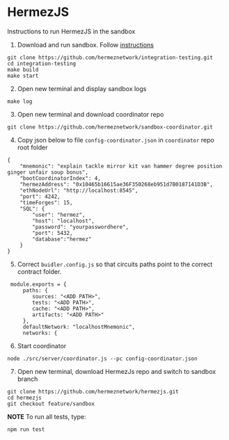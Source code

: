 # HermezJS
Instructions to run HermezJS in the sandbox

1. Download and run sandbox. Follow [instructions](https://github.com/hermeznetwork/integration-testing/tree/feature/docker-config)

``` 
git clone https://github.com/hermeznetwork/integration-testing.git
cd integration-testing
make build
make start
```
2. Open new terminal and display sandbox logs
```
make log
```

3. Open new terminal and download coordinator repo
```
git clone https://github.com/hermeznetwork/sandbox-coordinator.git

```

4. Copy json below to file `config-coordinator.json` in `coordinator` repo root folder
```
{
    "mnemonic": "explain tackle mirror kit van hammer degree position ginger unfair soup bonus",
    "bootCoordinatorIndex": 4,
    "hermezAddress": "0x10465b16615ae36F350268eb951d7B0187141D3B",
    "ethNodeUrl": "http://localhost:8545",
    "port": 4242,
    "timeForges": 15,
    "SQL": {
        "user": "hermez",
        "host": "localhost",
        "password": "yourpasswordhere",
        "port": 5432,
        "database":"hermez"
    }
}
```

5. Correct  `buidler.config.js` so that circuits paths point to the correct contract folder.

```
 module.exports = {
     paths: {
        sources: "<ADD PATH>",
        tests: "<ADD PATH>",
        cache: "<ADD PATH>",
        artifacts: "<ADD PATH>"
     },
     defaultNetwork: "localhostMnemonic",
     networks: {
```

6. Start coordinator
```
node ./src/server/coordinator.js --pc config-coordinator.json
```

7. Open new terminal, download HermezJs repo and switch to sandbox branch
```
git clone https://github.com/hermeznetwork/hermezjs.git
cd hermezjs
git checkout feature/sandbox
``` 

**NOTE** To run all tests, type:
```
npm run test
```
